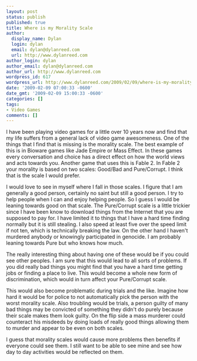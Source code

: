 ```yaml
---
layout: post
status: publish
published: true
title: Where is my Morality Scale
author:
  display_name: Dylan
  login: dylan
  email: dylan@dylanreed.com
  url: http://www.dylanreed.com
author_login: dylan
author_email: dylan@dylanreed.com
author_url: http://www.dylanreed.com
wordpress_id: 617
wordpress_url: http://www.dylanreed.com/2009/02/09/where-is-my-morality-scale/
date: '2009-02-09 07:00:33 -0600'
date_gmt: '2009-02-09 15:00:33 -0600'
categories: []
tags:
- Video Games
comments: []
---
```

<p>I have been playing video games for a little over 10 years now and find that my life suffers from a general lack of video game awesomeness. One of the things that I find that is missing is the morality scale. The best example of this is in Bioware games like Jade Empire or Mass Effect. In these games every conversation and choice has a direct effect on how the world views and acts towards you. Another game that uses this is Fable 2. In Fable 2 your morality is based on two scales: Good/Bad and Pure/Corrupt. I think that is the scale I would prefer.</p>
<p>I would love to see in myself where I fall in those scales. I figure that I am generally a good person, certainly no saint but still a good person. I try to help people when I can and enjoy helping people. So I guess I would be leaning towards good on that scale. The Pure/Corrupt scale is a little trickier since I have been know to download things from the Internet that you are supposed to pay for. I have limited it to things that I have a hard time finding normally but it is still stealing. I also speed at least five over the speed limit if not ten, which is technically breaking the law. On the other hand I haven't murdered anybody or knowingly participated in genocide. I am probably leaning towards Pure but who knows how much.</p>
<p>The really interesting thing about having one of these would be if you could see other peoples. I am sure that this would lead to all sorts of problems. If you did really bad things you might find that you have a hard time getting jobs or finding a place to live. This would become a whole new form of discrimination, which would in turn affect your Pure/Corrupt scale.</p>
<p>This would also become problematic during trials and the like. Imagine how hard it would be for police to not automatically pick the person with the worst morality scale. Also troubling would be trials, a person guilty of many bad things may be convicted of something they didn't do purely because their scale makes them look guilty. On the flip side a mass murderer could counteract his misdeeds by doing loads of really good things allowing them to murder and appear to be even on both scales.</p>
<p>I guess that morality scales would cause more problems then benefits if everyone could see them. I still want to be able to see mine and see how day to day activities would be reflected on them.</p>
